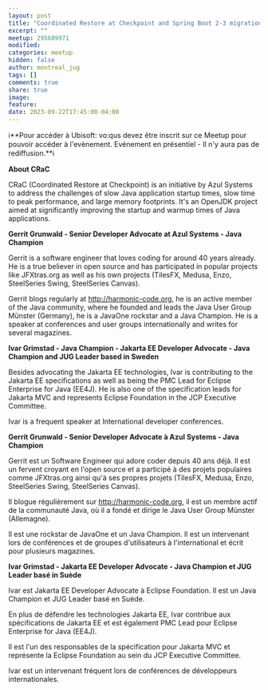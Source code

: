 ```yaml
---
layout: post
title: "Coordinated Restore at Checkpoint and Spring Boot 2-3 migration"
excerpt: ""
meetup: 295689971
modified:
categories: meetup
hidden: false
author: montreal_jug
tags: []
comments: true
share: true
image:
feature:
date: 2023-09-22T17:45:00-04:00
---
```


ℹ️**Pour accéder à Ubisoft: vo:qus devez être inscrit sur ce Meetup pour pouvoir accéder à l'evènement. Evénement en présentiel - Il n'y aura pas de rediffusion.**ℹ️

**About CRaC**

CRaC (Coordinated Restore at Checkpoint) is an initiative by Azul Systems to address the challenges of slow Java application startup times, slow time to peak performance, and large memory footprints. It's an OpenJDK project aimed at significantly improving the startup and warmup times of Java applications.

__Gerrit Grunwald - Senior Developer Advocate at Azul Systems - Java Champion__

Gerrit is a software engineer that loves coding for around 40 years already. He is a true believer in open source and has participated in popular projects like JFXtras.org as well as his own projects (TilesFX, Medusa, Enzo, SteelSeries Swing, SteelSeries Canvas).

Gerrit blogs regularly at http://harmonic-code.org, he is an active member of the Java community, where he founded and leads the Java User Group Münster (Germany), he is a JavaOne rockstar and a Java Champion. He is a speaker at conferences and user groups internationally and writes for several magazines.

__Ivar Grimstad - Java Champion - Jakarta EE Developer Advocate - Java Champion and JUG Leader based in Sweden__

Besides advocating the Jakarta EE technologies, Ivar is contributing to the Jakarta EE specifications as well as being the PMC Lead for Eclipse Enterprise for Java (EE4J). He is also one of the specification leads for Jakarta MVC and represents Eclipse Foundation in the JCP Executive Committee.

Ivar is a frequent speaker at International developer conferences.️

__Gerrit Grunwald - Senior Developer Advocate à Azul Systems - Java Champion__

Gerrit est un Software Engineer qui adore coder depuis 40 ans déjà. Il est un fervent croyant en l'open source et a participé à des projets populaires comme JFXtras.org ainsi qu'à ses propres projets (TilesFX, Medusa, Enzo, SteelSeries Swing, SteelSeries Canvas).

Il blogue régulièrement sur http://harmonic-code.org, il est un membre actif de la communauté Java, où il a fondé et dirige le Java User Group Münster (Allemagne).

Il est une rockstar de JavaOne et un Java Champion. Il est un intervenant lors de conférences et de groupes d'utilisateurs à l'international et écrit pour plusieurs magazines.

__Ivar Grimstad - Jakarta EE Developer Advocate - Java Champion et JUG Leader basé in Suède__

Ivar est Jakarta EE Developer Advocate à Eclipse Foundation. Il est un Java Champion et JUG Leader basé en Suède.

En plus de défendre les technologies Jakarta EE, Ivar contribue aux spécifications de Jakarta EE et est également PMC Lead pour Eclipse Enterprise for Java (EE4J).

Il est l'un des responsables de la spécification pour Jakarta MVC et représente la Eclipse Foundation au sein du JCP Executive Committee.

Ivar est un intervenant fréquent lors de conférences de développeurs internationales.
